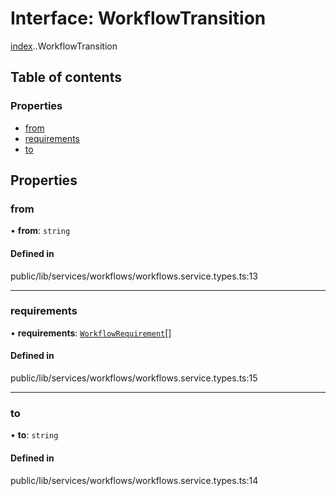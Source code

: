 # Interface: WorkflowTransition

[index](../wiki/index).[<internal>](../wiki/index.%3Cinternal%3E).WorkflowTransition

## Table of contents

### Properties

- [from](../wiki/index.%3Cinternal%3E.WorkflowTransition#from-1)
- [requirements](../wiki/index.%3Cinternal%3E.WorkflowTransition#requirements-1)
- [to](../wiki/index.%3Cinternal%3E.WorkflowTransition#to-1)

## Properties

### from

• **from**: `string`

#### Defined in

public/lib/services/workflows/workflows.service.types.ts:13

___

### requirements

• **requirements**: [`WorkflowRequirement`](../wiki/index.%3Cinternal%3E.WorkflowRequirement)[]

#### Defined in

public/lib/services/workflows/workflows.service.types.ts:15

___

### to

• **to**: `string`

#### Defined in

public/lib/services/workflows/workflows.service.types.ts:14
